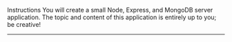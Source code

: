 Instructions
You will create a small Node, Express, and MongoDB server application. The topic and content of this application is entirely up to you; be creative!

--------------------------------------------------------------------------------------------------------------------

